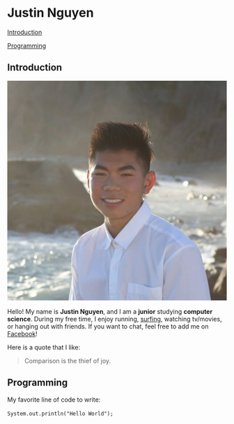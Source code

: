 # Justin Nguyen

[Introduction](https://github.com/justnguyen1/justnguyen1.github.io/blob/markdown/index.md#introduction)

[Programming](https://github.com/justnguyen1/justnguyen1.github.io/blob/markdown/index.md#programming)

## Introduction

![This is a picture of me](images/JustinNguyen.jpg)

Hello! My name is **Justin Nguyen**, and I am a **junior** studying **computer science**. During my free time, I enjoy running, [surfing](images/surfing.JPG), watching tv/movies, or hanging out with friends. If you want to chat, feel free to add me on [Facebook](https://www.facebook.com/justnguyen1/)!

Here is a quote that I like:

> Comparison is the thief of joy.

## Programming

My favorite line of code to write: 

`System.out.println("Hello World");`


